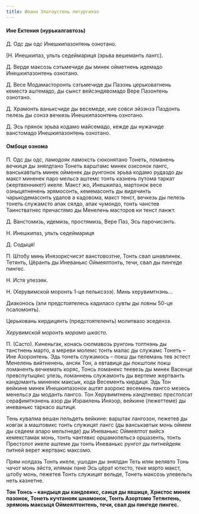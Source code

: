 ```yaml
---
title: Иоанн Златоустонь литургиязо
---
```


#### Ине Ектения (нурькалгавтозь)

Д. Одс ды одс Инешкипазонтень ознотано.

[Н. Инешкипаз, ульть седеймариця (эрьва вешеманть лангс).

Д. Верде максозь сэтьмечиде ды минек ойметнень идемадо Инешкипазонтень ознотано.

Д. Весе Модамасторонть сэтьмечиде ды Пазонь церьковатнень кеместэ аштемадо, ды сынст вейсэндявомадо Вере Пазонтень ознотано.

Д. Храмонть ваньксчиде ды весемеде, кие совси эйзэнзэ Паздонть пелезь ды сонзэ вечкезь Инешкипазонтень ознотано.

Д. Эсь прянок эрьва кодамо майсемадо, кежде ды нужачиде ванстомадо Инешкипазонтень ознотано.

#### Омбоце ознома

П. Одс ды одс, ламодояк ламоксть сюконятано Тонеть, ломанень вечкиця ды энялдтано Тонеть варштамс минек озксонок лангс, ванськавтыть минек ойменек ды рунгонок эрьва кодамо рудаздо ды макст миненек паро мельсэ аштемс тонть казнень путома таркат (жертвенникет) икеле. Макст жо, Инешкипаз, мартонок весе озныцятненень эрямосонть, кемемасонть ды видечинть чарькодемасонть удалов а кадовома, макст тенст, вечкезь ды пелезь тонеть служамсто апак сялдо, апак чумондо, тонть чанстев Таинстватнес причастямо ды Менелень масторов ки тенст панжт.

Д. Ванстомизь, идемизь, простямизь, Вере Паз, Эсь парочисэнть.

Н. Инешкипаз, ульть седеймариця

Д. Содыця!

П. Штобу минь Инязорксчисэт ванстовозтне, Тонть свал шнавлинек. Тетянть, Цёранть ды Иневанькс Оймеялтонть, течи, свал ды пингеде пингес.

Н. Истя улезэяк.

Н. (Херувимской моронть 1-це пельксэзэ). Минь херувимтнэнь…

Диаконось (эли предстоятелесь кадиласо сувты ды ловны 50-це псаломонть).

Церьковань кирдицянть (предстоятеленть) молитвазо эседензэ.

_Херувимской моронть морамо шкасто._

П. (Састо). Киненьгак, конась сюлмавозь рунгонь толтнэнь ды танстнень марто, а мереви молемс тонть малас ды служамс Тонеть – Ине Азоронтень. Эдь тонеть служамось – покш ды пелемань тев эстест Менелень вийтненень, ансяк Тон, а евтавиця ды покштояк покш ломаненть вечкемать коряс, Тонсь ломанекс теевезь ды минек Васенце превспутыцякс улезь, ломаннень служамонть ды вертеме жертванть кандоманть миненек максык, кода Весементь кирдиця. Эдь Тон вейкине минек Инешкипазонок аштят азорокс весемень лангсо мезесь менельсэ ды моданть лангсо. Тон Херувимтнень кандтневкс престолсат серафимтнэнень азор ды Израилень Инязор, вейкине (пежеттеме) ды иневанькс таркасо аштиця.

Тень кувалма вешан пельдеть вейкине: варштак лангозон, пежетев ды ковгак а маштовикс тонть служицят лангс (ды ванськавтык монь оймем ды седеем апаро мельтнеде) ды Иневанькс Оймеялтот вийсэ кемекстамак монь, тонть чантявкс оршамопельсэ оршазенть, тонть Престолот икеле аштеме ды тонть Иневанькс рунгот ды питнейдеяк питней верет жертвакс максомо.

Прям нолдазь Тонть икеле, ушодан ды энялдан Теть иляк велявто Тонь чачот монь эйстэ, илямак пане Эсь цёрат ютксто, теке марто макст, штобу монь, пежетев Тонть служицят вельде, Тонеть максозь улевельть неть казнетне.

__Тон Тонсь – кандыця ды кандовикс, саиця ды явшиця, Христос минек пазонок, Тонеть кучтанояк шнамонок, Тонть Азортомо Тетянтень, эрямонь максыця Оймеялтонтень, течи, свал ды пингеде пингес.__


